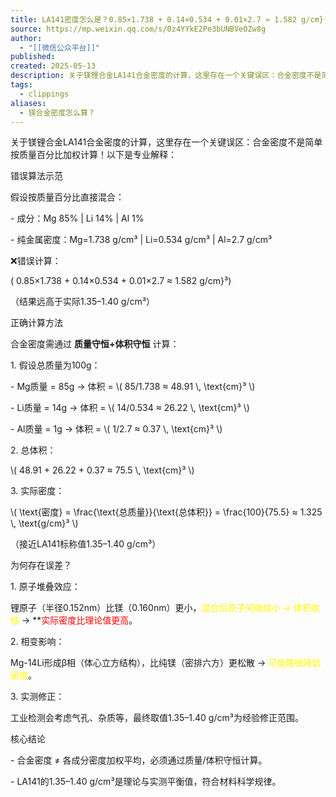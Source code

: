 ```yaml
---
title: LA141密度怎么是？0.85×1.738 + 0.14×0.534 + 0.01×2.7 ≈ 1.582 g/cm}³
source: https://mp.weixin.qq.com/s/0z4YYkE2Pe3bUNBVeOZw8g
author:
  - "[[微信公众平台]]"
published: 
created: 2025-05-13
description: 关于镁锂合金LA141合金密度的计算，这里存在一个关键误区：合金密度不是简单按质量百分比加权计算！
tags:
  - clippings
aliases:
  - 镁合金密度怎么算？
---
```

关于镁锂合金LA141合金密度的计算，这里存在一个关键误区：合金密度不是简单按质量百分比加权计算！以下是专业解释：

错误算法示范

假设按质量百分比直接混合：

\- 成分：Mg 85% | Li 14% | Al 1%

\- 纯金属密度：Mg=1.738 g/cm³ | Li=0.534 g/cm³ | Al=2.7 g/cm³

❌错误计算：

( 0.85×1.738 + 0.14×0.534 + 0.01×2.7 ≈ 1.582 g/cm}³)

（结果远高于实际1.35–1.40 g/cm³）

正确计算方法

合金密度需通过 **质量守恒+体积守恒** 计算：

1\. 假设总质量为100g：

\- Mg质量 = 85g → 体积 = \\( 85/1.738 ≈ 48.91 \\, \\text{cm}³ \\)

\- Li质量 = 14g → 体积 = \\( 14/0.534 ≈ 26.22 \\, \\text{cm}³ \\)

\- Al质量 = 1g → 体积 = \\( 1/2.7 ≈ 0.37 \\, \\text{cm}³ \\)

2\. 总体积：

\\( 48.91 + 26.22 + 0.37 ≈ 75.5 \\, \\text{cm}³ \\)

3\. 实际密度：

\\( \\text{密度} = \\frac{\\text{总质量}}{\\text{总体积}} = \\frac{100}{75.5} ≈ 1.325 \\, \\text{g/cm}³ \\)

（接近LA141标称值1.35–1.40 g/cm³）

为何存在误差？

1\. 原子堆叠效应：

锂原子（半径0.152nm）比镁（0.160nm）更小，<font color="#ffff00">混合后原子间隙缩小 → 体积收缩 </font>→ \*\*<font color="#ff0000">实际密度比理论值更高</font>。

2\. 相变影响：

Mg-14Li形成β相（体心立方结构），比纯镁（密排六方）更松散 →<font color="#ffff00"> 可能略微降低密度</font>。

3\. 实测修正：

工业检测会考虑气孔、杂质等，最终取值1.35–1.40 g/cm³为经验修正范围。

核心结论

\- 合金密度 ≠ 各成分密度加权平均，必须通过质量/体积守恒计算。

\- LA141的1.35–1.40 g/cm³是理论与实测平衡值，符合材料科学规律。
